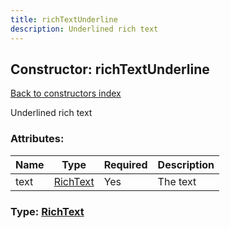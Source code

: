 ```yaml
---
title: richTextUnderline
description: Underlined rich text
---
```

## Constructor: richTextUnderline  
[Back to constructors index](index.md)



Underlined rich text

### Attributes:

| Name     |    Type       | Required | Description |
|----------|---------------|----------|-------------|
|text|[RichText](../types/RichText.md) | Yes|The text|



### Type: [RichText](../types/RichText.md)


